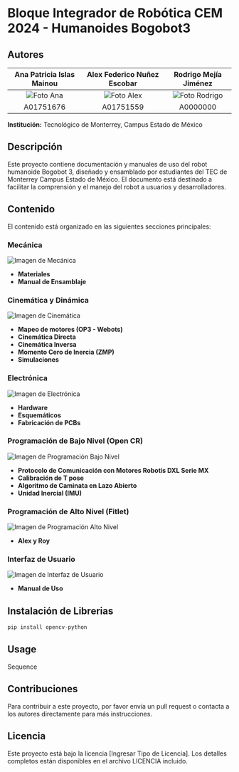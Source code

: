 # Bloque Integrador de Robótica CEM 2024 - Humanoides Bogobot3

## Autores

| Ana Patricia Islas Mainou | Alex Federico Nuñez Escobar | Rodrigo Mejía Jiménez |
|:-------------------------:|:---------------------------:|:---------------------:|
| ![Foto Ana](path_to_image)  | ![Foto Alex](path_to_image) | ![Foto Rodrigo](path_to_image) |
| A01751676 | A01751559 | A0000000 |

**Institución:** Tecnológico de Monterrey, Campus Estado de México

## Descripción
Este proyecto contiene documentación y manuales de uso del robot humanoide Bogobot 3, diseñado y ensamblado por estudiantes del TEC de Monterrey Campus Estado de México. El documento está destinado a facilitar la comprensión y el manejo del robot a usuarios y desarrolladores.

## Contenido
El contenido está organizado en las siguientes secciones principales:

### Mecánica
![Imagen de Mecánica](path_to_image) <!-- Reemplaza 'path_to_image' con el path de tu imagen -->
- **Materiales**
- **Manual de Ensamblaje**

### Cinemática y Dinámica
![Imagen de Cinemática](path_to_image)
- **Mapeo de motores (OP3 - Webots)**
- **Cinemática Directa**
- **Cinemática Inversa**
- **Momento Cero de Inercia (ZMP)**
- **Simulaciones**

### Electrónica
![Imagen de Electrónica](path_to_image)
- **Hardware**
- **Esquemáticos**
- **Fabricación de PCBs**

### Programación de Bajo Nivel (Open CR)
![Imagen de Programación Bajo Nivel](path_to_image)
- **Protocolo de Comunicación con Motores Robotis DXL Serie MX**
- **Calibración de T pose**
- **Algoritmo de Caminata en Lazo Abierto**
- **Unidad Inercial (IMU)**

### Programación de Alto Nivel (Fitlet)
![Imagen de Programación Alto Nivel](path_to_image)
- **Alex y Roy**

### Interfaz de Usuario
![Imagen de Interfaz de Usuario](path_to_image)
- **Manual de Uso**

## Instalación de Librerias

```python
pip install opencv-python
```

## Usage
Sequence

## Contribuciones
Para contribuir a este proyecto, por favor envía un pull request o contacta a los autores directamente para más instrucciones.

## Licencia
Este proyecto está bajo la licencia [Ingresar Tipo de Licencia]. Los detalles completos están disponibles en el archivo LICENCIA incluido.
